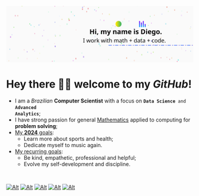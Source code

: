 ![image.svg](image.svg)

# Hey there 👋🏾 welcome to my _GitHub_!

- I am a <em>Brazilian</em> <strong>Computer Scientist</strong> with a focus on <code><strong>Data Science</strong> and <strong>Advanced Analytics</strong></code>;
- I have strong passion for general <ins>Mathematics</ins> applied to computing for <strong>problem solving</strong>;
- <ins>My <strong>2024</strong> goals</ins>:
  - Learn more about sports and health;
  - Dedicate myself to music again.
- <ins>My recurring goals</ins>:
  - Be kind, empathetic, professional and helpful;
  - Evolve my self-development and discipline.

<br>

[![Alt][smi01]][sml01]
[![Alt][smi02]][sml02]
[![Alt][smi03]][sml03]
[![Alt][smi04]][sml04]
[![Alt][smi05]][sml05]

<!-- ! Reference Links -->

<!-- * Social Media -->

<!-- ? LinkedIn -->

[smi01]: https://img.icons8.com/?size=48&id=42823&format=png "diegoinacio @ LinkedIn"
[sml01]: https://www.linkedin.com/in/diegoinacio/

<!-- ? Github -->

[smi02]: https://img.icons8.com/?size=48&id=46565&format=png "diegoinacio @ GitHub"
[sml02]: https://github.com/diegoinacio/

<!-- ? Kaggle -->

[smi03]: https://img.icons8.com/?size=48&id=s1rM4KTx2Huf&format=png "diegoinacio @ Kaggle"
[sml03]: https://www.kaggle.com/

<!-- ? Medium  -->

[smi04]: https://img.icons8.com/?size=48&id=83LUie2rl6pk&format=png "diegoinacio @ Medium"
[sml04]: https://diegoinacio.medium.com/

<!-- ? YouTub  -->

[smi05]: https://img.icons8.com/?size=48&id=42868&format=png "diegodci @ YouTube"
[sml05]: https://www.youtube.com/user/diegodci/
